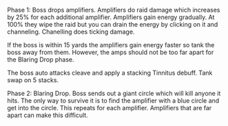 Phase 1: Boss drops amplifiers. Amplifiers do raid damage which increases by 25% for each additional amplifier. Amplifiers gain energy gradually. At 100% they wipe the raid but you can drain the energy by clicking on it and channeling. Chanelling does ticking damage.

If the boss is within 15 yards the amplifiers gain energy faster so tank the boss away from them. However, the amps should not be too far apart for the Blaring Drop phase.

The boss auto attacks cleave and apply a stacking Tinnitus debuff. Tank swap on 5 stacks.

Phase 2: Blaring Drop. Boss sends out a giant circle which will kill anyone it hits. The only way to survive it is to find the  amplifier with a blue circle and get into the circle. This repeats for each amplifier. Amplifiers that are far apart can make this difficult.
